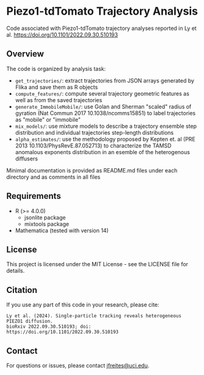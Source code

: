 # Piezo1-tdTomato Trajectory Analysis
Code associated with  Piezo1-tdTomato trajectory analyses reported in Ly et al. https://doi.org/10.1101/2022.09.30.510193

## Overview
The code is organized by analysis task:

- `get_trajectories/`: extract trajectories from JSON arrays generated by Flika and save them as R objects
- `compute_features/`: compute several trajectory geometric features as well as from the saved trajectories
- `generate_ImmobileMobile/`: use Golan and Sherman "scaled" radius of gyration (Nat Commun 2017 10.1038/ncomms15851) to label trajectories as "mobile" or "immobile"
- `mix_models/`: use mixture models to describe a trajectory ensemble step distribution and individual trajectories step-length distributions
- `alpha_estimates/`: use the methodology proposed by Kepten et. al (PRE 2013 10.1103/PhysRevE.87.052713) to characterize the TAMSD anomalous exponents distribution in an esemble of the heterogenous diffusers

Minimal documentation is provided as README.md files under each directory and as comments in all files

## Requirements

- R (>= 4.0.0)
  - jsonlite package
  - mixtools package
- Mathematica (tested with version 14)

## License

This project is licensed under the MIT License - see the LICENSE file for details.

## Citation

If you use any part of this code in your research, please cite:
```
Ly et al. (2024). Single-particle tracking reveals heterogeneous PIEZO1 diffusion.
bioRxiv 2022.09.30.510193; doi: https://doi.org/10.1101/2022.09.30.510193
```

## Contact

For questions or issues, please contact [jfreites@uci.edu](mailto:jfreites@uci.edu).
